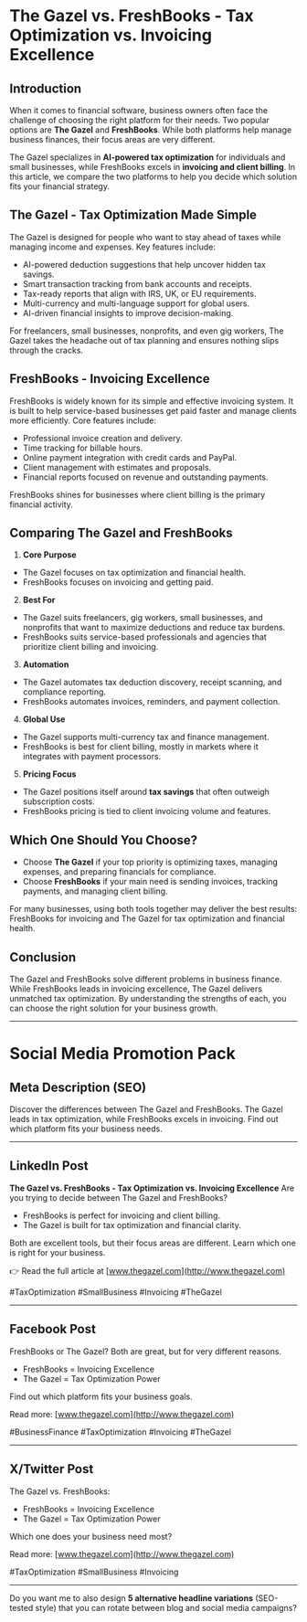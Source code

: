 # The Gazel vs. FreshBooks - Tax Optimization vs. Invoicing Excellence

## Introduction

When it comes to financial software, business owners often face the challenge of choosing the right platform for their needs. Two popular options are **The Gazel** and **FreshBooks**. While both platforms help manage business finances, their focus areas are very different.

The Gazel specializes in **AI-powered tax optimization** for individuals and small businesses, while FreshBooks excels in **invoicing and client billing**. In this article, we compare the two platforms to help you decide which solution fits your financial strategy.

## The Gazel - Tax Optimization Made Simple

The Gazel is designed for people who want to stay ahead of taxes while managing income and expenses. Key features include:

* AI-powered deduction suggestions that help uncover hidden tax savings.
* Smart transaction tracking from bank accounts and receipts.
* Tax-ready reports that align with IRS, UK, or EU requirements.
* Multi-currency and multi-language support for global users.
* AI-driven financial insights to improve decision-making.

For freelancers, small businesses, nonprofits, and even gig workers, The Gazel takes the headache out of tax planning and ensures nothing slips through the cracks.

## FreshBooks - Invoicing Excellence

FreshBooks is widely known for its simple and effective invoicing system. It is built to help service-based businesses get paid faster and manage clients more efficiently. Core features include:

* Professional invoice creation and delivery.
* Time tracking for billable hours.
* Online payment integration with credit cards and PayPal.
* Client management with estimates and proposals.
* Financial reports focused on revenue and outstanding payments.

FreshBooks shines for businesses where client billing is the primary financial activity.

## Comparing The Gazel and FreshBooks

1. **Core Purpose**

* The Gazel focuses on tax optimization and financial health.
* FreshBooks focuses on invoicing and getting paid.

2. **Best For**

* The Gazel suits freelancers, gig workers, small businesses, and nonprofits that want to maximize deductions and reduce tax burdens.
* FreshBooks suits service-based professionals and agencies that prioritize client billing and invoicing.

3. **Automation**

* The Gazel automates tax deduction discovery, receipt scanning, and compliance reporting.
* FreshBooks automates invoices, reminders, and payment collection.

4. **Global Use**

* The Gazel supports multi-currency tax and finance management.
* FreshBooks is best for client billing, mostly in markets where it integrates with payment processors.

5. **Pricing Focus**

* The Gazel positions itself around **tax savings** that often outweigh subscription costs.
* FreshBooks pricing is tied to client invoicing volume and features.

## Which One Should You Choose?

* Choose **The Gazel** if your top priority is optimizing taxes, managing expenses, and preparing financials for compliance.
* Choose **FreshBooks** if your main need is sending invoices, tracking payments, and managing client billing.

For many businesses, using both tools together may deliver the best results: FreshBooks for invoicing and The Gazel for tax optimization and financial health.

## Conclusion

The Gazel and FreshBooks solve different problems in business finance. While FreshBooks leads in invoicing excellence, The Gazel delivers unmatched tax optimization. By understanding the strengths of each, you can choose the right solution for your business growth.

---

# Social Media Promotion Pack

## Meta Description (SEO)

Discover the differences between The Gazel and FreshBooks. The Gazel leads in tax optimization, while FreshBooks excels in invoicing. Find out which platform fits your business needs.

---

## LinkedIn Post

**The Gazel vs. FreshBooks - Tax Optimization vs. Invoicing Excellence**
Are you trying to decide between The Gazel and FreshBooks?

* FreshBooks is perfect for invoicing and client billing.
* The Gazel is built for tax optimization and financial clarity.

Both are excellent tools, but their focus areas are different. Learn which one is right for your business.

👉 Read the full article at [www.thegazel.com](http://www.thegazel.com)

\#TaxOptimization #SmallBusiness #Invoicing #TheGazel

---

## Facebook Post

FreshBooks or The Gazel? Both are great, but for very different reasons.

* FreshBooks = Invoicing Excellence
* The Gazel = Tax Optimization Power

Find out which platform fits your business goals.

Read more: [www.thegazel.com](http://www.thegazel.com)

\#BusinessFinance #TaxOptimization #Invoicing #TheGazel

---

## X/Twitter Post

The Gazel vs. FreshBooks:

* FreshBooks = Invoicing Excellence
* The Gazel = Tax Optimization Power

Which one does your business need most?

Read more: [www.thegazel.com](http://www.thegazel.com)

\#TaxOptimization #SmallBusiness #Invoicing

---

Do you want me to also design **5 alternative headline variations** (SEO-tested style) that you can rotate between blog and social media campaigns?
